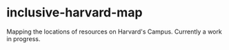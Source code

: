 # inclusive-harvard-map

Mapping the locations of resources on Harvard's Campus. Currently a work in progress.
